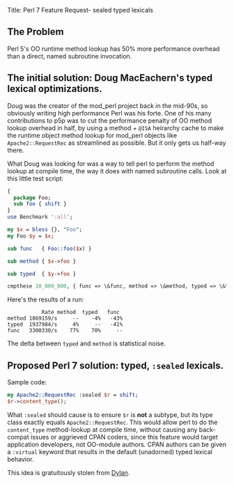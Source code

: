 Title: Perl 7 Feature Request- sealed typed lexicals

##  The Problem

Perl 5's OO runtime method lookup has 50% more performance overhead than a direct, named subroutine invocation.


## The initial solution: Doug MacEachern's typed lexical optimizations.

Doug was the creator of the mod_perl project back in the mid-90s, so obviously writing high performance Perl was his forte.  One of his many contributions to p5p was to cut the performance penalty of OO method lookup overhead in half, by using a method + `@ISA` heirarchy cache to make the runtime object method lookup for mod_perl objects like `Apache2::RequestRec` as streamlined as possible.  But it only gets us half-way there.

What Doug was looking for was a way to tell perl to perform the method lookup at compile time, the way it does with named subroutine calls.  Look at this little test script:

```perl
{
  package Foo;
  sub foo { shift }
}
use Benchmark ':all';

my $x = bless {}, "Foo";
my Foo $y = $x;

sub func   { Foo::foo($x) }

sub method { $x->foo }

sub typed  { $y->foo }

cmpthese 10_000_000, { func => \&func, method => \&method, typed => \&typed };
```

Here's the results of a run:

```
           Rate method  typed   func
method 1869159/s     --    -4%   -43%
typed  1937984/s     4%     --   -41%
func   3300330/s    77%    70%     --
```

The delta between `typed` and `method` is statistical noise.


## Proposed Perl 7 solution: typed, `:sealed` lexicals.

Sample code:

```perl
my Apache2::RequestRec :sealed $r = shift;
$r->content_type();
```

What `:sealed` should cause is to ensure `$r` is **not** a subtype, but its type class exactly equals `Apache2::RequestRec`.  This would allow perl to do the `content_type` method-lookup at compile time, without causing any back-compat issues or aggrieved CPAN coders, since this feature would target application developers, not OO-module authors. CPAN authors can be given a `:virtual` keyword that results in the default (unadorned) typed lexical behavior.

This idea is gratuitously stolen from [Dylan](https://jim.studt.net/dirm/interim-5.html).